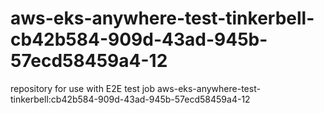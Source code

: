 # aws-eks-anywhere-test-tinkerbell-cb42b584-909d-43ad-945b-57ecd58459a4-12
repository for use with E2E test job aws-eks-anywhere-test-tinkerbell:cb42b584-909d-43ad-945b-57ecd58459a4-12
